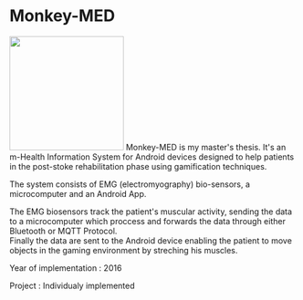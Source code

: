<h1> Monkey-MED </h1>
<p> <img src="https://www.labrosb.com/project-thumbs/monkeyMed.png" height="200px" /> Monkey-MED is my master's thesis. It's an m-Health Information System for Android devices designed to help patients in the post-stoke rehabilitation phase using gamification techniques.</p>
<p> The system consists of EMG (electromyography) bio-sensors, a microcomputer and an Android App.</p>
<p> The EMG biosensors track the patient's muscular activity, sending the data to a microcomputer which proccess and forwards the data    through either Bluetooth or MQTT Protocol.
<br />
Finally the data are sent to the Android device enabling the patient to move objects in the gaming environment by streching his muscles. </p>
<p>Year of implementation : 2016</p>
<p>Project : Individualy implemented</p>
